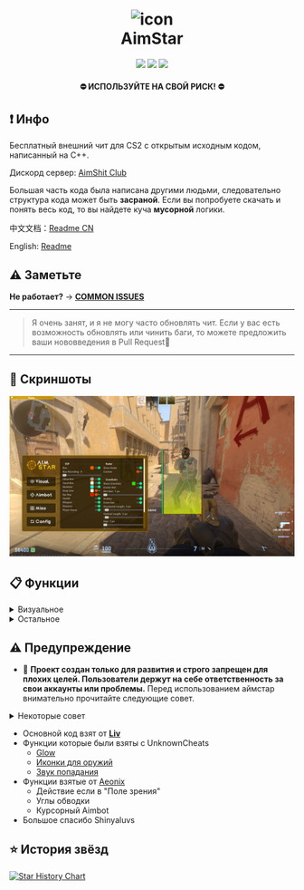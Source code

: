 <h1 align="center">
  <img src="https://raw.githubusercontent.com/CowNowK/AimStar/master/AS_Logo.png" alt="icon" style="width: 100px; height: 100px"><br>
  AimStar
</h1>
<p align="center">
<a href="https://en.wikipedia.org/wiki/C%2B%2B"><img src="https://img.shields.io/badge/build-C++-blue?style=flat&label=Language"></a>
<a href="https://store.steampowered.com/app/730/CounterStrike_2"><img src="https://img.shields.io/badge/Game-CS2-red.svg?style=flat"></a>
<a href="LICENSE.txt"><img src="https://img.shields.io/github/license/CowNowK/AimStarCS2.svg?style=flat"></a>
</p>
<h4 align="center">
  ⛔ ИСПОЛЬЗУЙТЕ НА СВОЙ РИСК! ⛔
</h4>

## ❗ Инфо

Бесплатный внешний чит для CS2 с открытым исходным кодом, написанный на C++.

Дискорд сервер: [AimShit Club](https://discord.com/invite/VgRrxwesPz)

Большая часть кода была написана другими людьми, следовательно структура кода может быть **засраной**. Если вы попробуете скачать и понять весь код, то вы найдете куча **мусорной** логики.

中文文档：[Readme CN](https://github.com/CowNowK/AimStar/blob/main/%E8%87%AA%E8%BF%B0%E6%96%87%E6%A1%A3.md)

English: [Readme](https://github.com/CowNowK/AimStar/blob/main/README.md)

## ⚠️ Заметьте

**Не работает?** -> [**__COMMON ISSUES__**](https://github.com/CowNowK/AimStar/wiki)

***
> Я очень занят, и я не могу часто обновлять чит. Если у вас есть возможность обновлять или чинить баги, то можете предложить ваши нововведения в Pull Request🤩
***
## 📸 Скриншоты
![](/Image1.png)

## 📋 Функции

<details>
<summary>Визуальное</summary>
  
- ESP
- Glow
- Радар
- Прицелы
- Анти-флешка
</details>

<details>
<summary>Остальное</summary>

- Bhop
- Aimbot
- Triggerbot
- Настройки яжыка
- Звуки попадания
- Отсчёт до взрыва C4
</details>

## ⚠️ Предупреждение 
- 🚫 **Проект создан только для развития и строго запрещен для плохих целей. Пользователи держут на себе ответственность за свои аккаунты или проблемы.**
Перед использованием аймстар внимательно прочитайте следующие совет.
<details> <summary>Некоторые совет</summary>

- Aimstar(аймстар) - это хобби-проект, и он должен рассматриваться как таковой. Цель проекта - повысить обучение сообщества отладке процессов и обратной разработке, а также продемонстрировать потенциал программирования на C++ в системах Windows. В то же время мы решительно противимся читерству в видеоиграх. Если вы используете Aimstar для читерства, вы не только разрушите справедливость и удовольствие от игры, но и повредите свою репутацию и достоинство.

- Читерство в видеоиграх может отражать ваше внутреннее беспокойство и неудовлетворенность. Вы можете чувствовать, что вы не достаточно хороши в игре, или что вы подвергаетесь насмешкам и отвержению со стороны других игроков. Вы можете надеяться улучшить свой игровой уровень и социальный статус за счет читерства, или принести себе немного счастья и чувства достижения. Однако все это поверхностно и временно, и не может решить вашу проблему.

- Читерство заставит вас потерять вызов и удовольствие от игры, а также уважение и доверие других игроков. Читерство заставит вас впасть в ложное самовосприятие и заставит вас игнорировать свои настоящие сильные стороны и потенциал. Читерство заставит вас пропустить возможность и процесс улучшения себя через труд и обучение.

- Если вы хотите избавиться от искушения и последствий читерства, вам нужно посмотреть правде в глаза на свое психологическое состояние и мотивацию, и обратиться за профессиональной помощью и поддержкой. Общение с психологом или консультантом может помочь вам найти более здоровые и эффективные способы справиться, а также помочь вам построить более позитивный и уверенный образ себя. Вы также можете участвовать в некоторых полезных деятельностях и социальных взаимодействиях, например, присоединиться к некоторым игровым сообществам или клубам, завести некоторых единомышленников, или попробовать некоторые новые игры или интересы.

- Я надеюсь, что вы сможете осознать вред и бессмысленность читерства, а также надеюсь, что вы сможете насладиться настоящим удовольствием и ценностью игры. Я ценю ваш интерес и поддержку Aimstar, но я также надеюсь, что вы будете соблюдать правила и этику игры, и уважать себя и других. Спасибо за ваше понимание и сотрудничество. 🙏
</details>

- Основной код взят от [**__Liv__**](https://github.com/TKazer/CS2_External)
- Функции которые были взяты с UnknownCheats
  - [Glow](https://www.unknowncheats.me/forum/counter-strike-2-a/604503-glow-external.html)
  - [Иконки для оружий](https://www.unknowncheats.me/forum/counter-strike-2-a/608799-weapon-icon-esp.html)
  - [Звук попадания](https://www.unknowncheats.me/forum/counter-strike-2-releases/607417-hitsound-external.html)
- Функции взятые от [Aeonix](https://github.com/Fr0go1/Aeonix-Cs2)
  - Действие если в "Поле зрения"
  - Углы обводки
  - Курсорный Aimbot
- Большое спасибо Shinyaluvs

## ⭐ История звёзд

[![Star History Chart](https://api.star-history.com/svg?repos=CowNowK/AimStar&type=Date)](https://star-history.com/#CowNowK/AimStar&Date)
